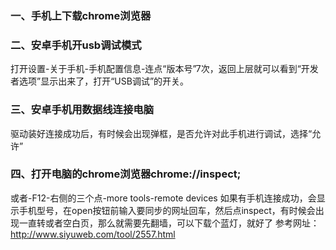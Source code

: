 ### 一、手机上下载chrome浏览器
### 二、安卓手机开usb调试模式
打开设置-关于手机-手机配置信息-连点“版本号”7次，返回上层就可以看到“开发者选项”显示出来了，打开“USB调试”的开关。
### 三、安卓手机用数据线连接电脑
驱动装好连接成功后，有时候会出现弹框，是否允许对此手机进行调试，选择“允许”
### 四、打开电脑的chrome浏览器chrome://inspect;
或者-F12-右侧的三个点-more tools-remote devices
如果有手机连接成功，会显示手机型号，在open按钮前输入要同步的网址回车，然后点inspect，有时候会出现一直转或者空白页，那么就需要先翻墙，可以下载个蓝灯，就好了
参考网址：http://www.siyuweb.com/tool/2557.html
